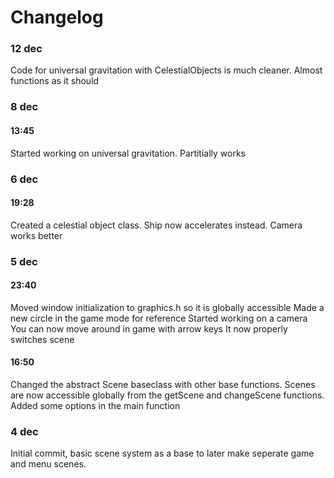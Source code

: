Changelog
=========

### 12 dec
Code for universal gravitation with CelestialObjects is much cleaner.
Almost functions as it should

### 8 dec

#### 13:45
Started working on universal gravitation.
Partitially works


### 6 dec

#### 19:28
Created a celestial object class.
Ship now accelerates instead.
Camera works better

### 5 dec

#### 23:40
Moved window initialization to graphics.h so it is globally accessible
Made a new circle in the game mode for reference
Started working on a camera
You can now move around in game with arrow keys
It now properly switches scene

#### 16:50
Changed the abstract Scene baseclass with other base functions.
Scenes are now accessible globally from the getScene and changeScene functions.
Added some options in the main function

### 4 dec
Initial commit, basic scene system as a base to later make seperate game and menu scenes.
